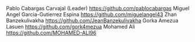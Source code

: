 Pablo Cabargas Carvajal (Leader) https://github.com/pablocabargas
Miguel Angel Garcia-Gutierrez Espina https://github.com/miguelangel43
Zhan Banzekulivakha https://github.com/JeanBanzekulivakha
Gorka Amezua Lasuen https://github.com/gork4mezua
Mohamed Ali  https://github.com/MOHAMED-ALI96
 






